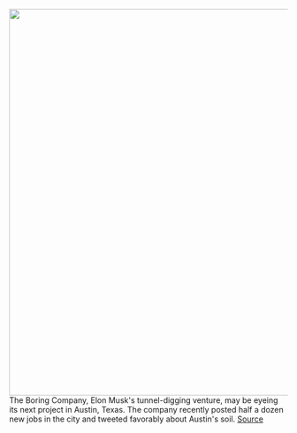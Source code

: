 <img src='https://cdn.vox-cdn.com/thumbor/WSz4cRn-wu1d9KTrld7okxJl-tg=/0x0:5421x3614/1200x800/filters:focal(2278x1374:3144x2240)/cdn.vox-cdn.com/uploads/chorus_image/image/67762374/Boring_tunnel__6.0.jpg' width='700px' /><br/>
The Boring Company, Elon Musk's tunnel-digging venture, may be eyeing its next project in Austin, Texas. The company recently posted half a dozen new jobs in the city and tweeted favorably about Austin's soil.
<a href='https://www.theverge.com/2020/11/9/21557317/boring-company-austin-job-posting-tunnel-elon-musk'> Source <a/>